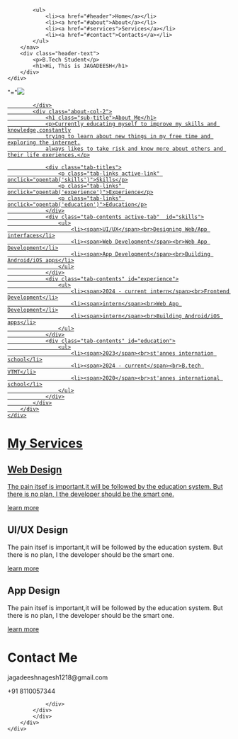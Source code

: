 <!DOCTYPE html>
<html lang="en">
<head>
    <meta charset="UTF-8">
    <meta name="viewport" content="width=device-width, initial-scale=1.0">
    <title>Personal portfolio</title>
    <link rel="stylesheet" href="index.css">
    <script src="https://kit.fontawesome.com/4b1cda401a.js" crossorigin="anonymous"></script>
</head>
<body>
<div id="header">
    <div class="container">
        <nav>


            <ul>
                <li><a href="#header">Home</a></li>
                <li><a href="#about">About</a></li>
                <li><a href="#services">Services</a></li>
                <li><a href="#contact">Contacts</a></li>
            </ul>
        </nav>
        <div class="header-text">
            <p>B.Tech Student</p>
            <h1>Hi, This is JAGADEESH</h1>
        </div>
    </div>
</div>
<!-- ------about------- -->
<div id="about">
    <div class="container">"<source>="<a href="https://ibb.co/PrSyWtv"><img src="https://i.ibb.co/ZfZrgNp/Whats-App-Image-2024-12-12-at-10-47-08-AM.jpg" human picture"
        <div class="row">
            <div class="about-col-1">
                
            </div>
            <div class="about-col-2">
                <h1 class="sub-title">About Me</h1>
                <p>Currently educating myself to improve my skills and knowledge,constantly
                trying to learn about new things in my free time and exploring the internet.
                always likes to take risk and know more about others and their life exeriences.</p>

                <div class="tab-titles">
                    <p class="tab-links active-link" onclick="opentab('skills')">Skills</p>
                    <p class="tab-links" onclick="opentab('experience')">Experience</p>
                    <p class="tab-links" onclick="opentab('education')">Education</p>
                </div>
                <div class="tab-contents active-tab"  id="skills">
                    <ul>
                        <li><span>UI/UX</span><br>Designing Web/App interfaces</li>
                        <li><span>Web Development</span><br>Web App Development</li>
                        <li><span>App Development</span><br>Building Android/iOS apps</li>
                    </ul>
                </div>
                <div class="tab-contents" id="experience">
                    <ul>
                        <li><span>2024 - current intern</span><br>Frontend Development</li>
                        <li><span>intern</span><br>Web App Development</li>
                        <li><span>intern</span><br>Building Android/iOS apps</li>
                    </ul>
                </div>
                <div class="tab-contents" id="education">
                    <ul>
                        <li><span>2023</span><br>st'annes internation school</li>
                        <li><span>2024 - current</span><br>B.tech VTMT</li>
                        <li><span>2020</span><br>st'annes international school</li>
                    </ul>
                </div>
            </div>
        </div>
    </div>
</div>
<!-- ----------------services------------------- -->
<div id="services">
    <div class="container">
        <h1 class="sub-title">My Services</h1>
        <div class="services-list">
            <div>
                <i class="fa-solid fa-fire"></i>
                <h2>Web Design</h2>
                <p>The pain itsef is important,it will be followed by the education system. But there is no plan,
                    I the developer should be the smart one.</p>
                    <a href="#">learn more</a>
            </div>
            <div>
                <i class="fa-solid fa-cloud-bolt"></i>
                <h2>UI/UX Design</h2>
                <p>The pain itsef is important,it will be followed by the education system. But there is no plan,
                    I the developer should be the smart one.</p>
                    <a href="#">learn more</a>
            </div>
            <div>
                <i class="fa-solid fa-droplet"></i>
                <h2>App Design</h2>
                <p>The pain itsef is important,it will be followed by the education system. But there is no plan,
                    I the developer should be the smart one.</p>
                    <a href="#">learn more</a>
            </div>
        </div>
    </div>
</div>
<!-- ---------------contact---------------- -->
<div id="contact">
    <div class="container">
        <div class="row">
            <div class="contact-left">
                <h1 class="sub-title">Contact Me</h1>
                <p><i class="fa-solid fa-paper-plane"></i> jagadeeshnagesh1218@gmail.com</p>
                <p><i class="fa-solid fa-phone"></i> +91 8110057344</p>
                <div class="social-icons">
                    <a href=""><i class="fa-brands fa-facebook"></i></a>
                    <a href=""><i class="fa-brands fa-twitter-square"></i></a>
                    <a href=""><i class="fa-brands fa-instagram"></i></a>
                    <a href=""><i class="fa-brands fa-linkedin"></i></a>

                </div>
            </div>
            </div>
        </div>
    </div>
</div>

<script>
    var tablinks = document.getElementsByClassName("tab-links");
    var tabcontents = document.getElementsByClassName("tab-contents");

    function opentab(tabname){
        for(tablink of tablinks){
            tablink.classList.remove("active-link");
        }
        for(tabcontent of tabcontents){
            tabcontent.classList.remove("active-tab");
        }
        event.currentTarget.classList.add("active-link");
        document.getElementById(tabname).classList.add("active-tab");
    }

</script>
</body>
</html>

